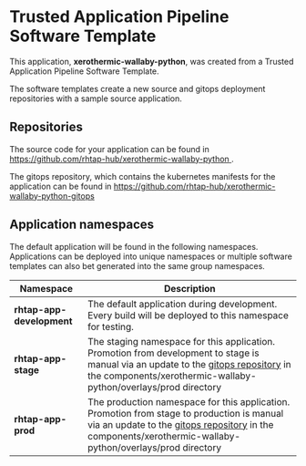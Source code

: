 # Trusted Application Pipeline Software Template

This application, **xerothermic-wallaby-python**, was created from a Trusted Application Pipeline Software Template.

The software templates create a new source and gitops deployment repositories with a sample source application. 

## Repositories

The source code for your application can be found in [https://github.com/rhtap-hub/xerothermic-wallaby-python ](https://github.com/rhtap-hub/xerothermic-wallaby-python ).
 
The gitops repository, which contains the kubernetes manifests for the application can be found in 
[https://github.com/rhtap-hub/xerothermic-wallaby-python-gitops ](https://github.com/rhtap-hub/xerothermic-wallaby-python-gitops ) 

## Application namespaces 

The default application will be found in the following namespaces. Applications can be deployed into unique namespaces or multiple software templates can also bet generated into the same group namespaces.  

|  Namespace   |  Description   |  
| -------- | -------- |   
| **rhtap-app-development** | The default application during development. Every build will be deployed to this namespace for testing. | 
| **rhtap-app-stage** | The staging namespace for this application. Promotion from development to stage is manual via an update to the [gitops repository](https://github.com/rhtap-hub/xerothermic-wallaby-python-gitops ) in the components/xerothermic-wallaby-python/overlays/prod directory |  
| **rhtap-app-prod** | The production namespace for this application. Promotion from stage to production is manual via an update to the [gitops repository](https://github.com/rhtap-hub/xerothermic-wallaby-python-gitops ) in the components/xerothermic-wallaby-python/overlays/prod directory | 